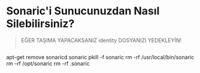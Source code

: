 # Sonaric'i Sunucunuzdan Nasıl Silebilirsiniz?

> EĞER TAŞIMA YAPACAKSANIZ identity DOSYANIZI YEDEKLEYİN!
>
> ```console
apt-get remove sonaricd sonaric
pkill -f sonaric
rm -rf /usr/local/bin/sonaric
rm -rf /opt/sonaric
rm -rf .sonaric
> ````
